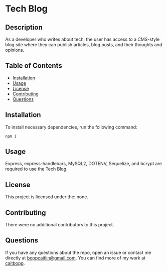 # Tech Blog

## Description
As a developer who writes about tech, the user has access to a CMS-style blog site where they can publish articles, blog posts, and their thoughts and opinions.
## Table of Contents
- [Installation](#installation)
- [Usage](#usage)
- [License](#license)
- [Contributing](#contributing)
- [Questions](#questions)
## Installation
To install necessary dependencies, run the following command:
```
npm i
```

## Usage
Express, express-handlebars, MySQL2, DOTENV, Sequelize, and bcrypt are required to use the Tech Blog.

<!-- [Please click here](https://youtu.be/nhwjz9xSEMQ/) to view a recording of my project. -->


## License
This project is licensed under the: none.



## Contributing
There were no additional contributors to this project.

## Questions
If you have any questions about the repo, open an issue or contact me directly at boppcaitlin@gmail.com. You can find more of my work at [caitbopp](https://github.com/caitbopp).